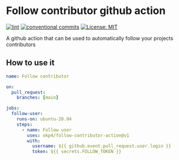 # Follow contributor github action

[![lint](https://img.shields.io/github/workflow/status/okp4/follow-contributor-action/Lint?label=lint&style=for-the-badge)](https://github.com/okp4/follow-contributor-action/actions/workflows/lint.yml)
[![conventional commits](https://img.shields.io/badge/Conventional%20Commits-1.0.0-yellow.svg?style=for-the-badge)](https://conventionalcommits.org)
[![License: MIT](https://img.shields.io/badge/License-MIT-yellow.svg?style=for-the-badge)](https://opensource.org/licenses/MIT)

A github action that can be used to automatically follow your projects contributors

## How to use it

```yaml
name: Follow contributor

on:
  pull_request:
    branches: [main]

jobs:
  follow-user:
    runs-on: ubuntu-20.04
    steps:
      - name: Follow user
        uses: okp4/follow-contributor-action@v1
        with:
          username: ${{ github.event.pull_request.user.login }}
          token: ${{ secrets.FOLLOW_TOKEN }}
```
